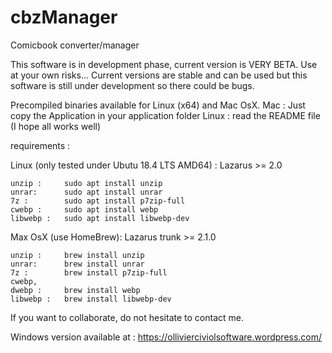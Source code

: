# cbzManager
Comicbook converter/manager

This software is in development phase, current version is VERY BETA. Use at your own risks...
Current versions are stable and can be used but this software is still under development so there could be bugs.

Precompiled binaries available for Linux (x64) and Mac OsX.
	Mac : Just copy the Application in your application folder
	Linux : read the README file (I hope all works well)

requirements :

Linux (only tested under Ubutu 18.4 LTS AMD64) :
Lazarus >= 2.0

	unzip : 	sudo apt install unzip
	unrar: 		sudo apt install unrar
	7z : 		sudo apt install p7zip-full
	cwebp : 	sudo apt install webp
	libwebp : 	sudo apt install libwebp-dev

Max OsX (use HomeBrew):
Lazarus trunk >= 2.1.0

	unzip : 	brew install unzip
	unrar: 		brew install unrar
	7z : 		brew install p7zip-full
	cwebp,
	dwebp : 	brew install webp
	libwebp : 	brew install libwebp-dev

If you want to collaborate, do not hesitate to contact me.

Windows version available at  : https://ollivierciviolsoftware.wordpress.com/
